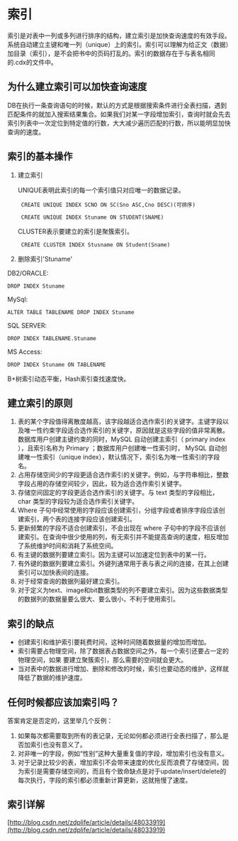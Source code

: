 # 索引 #
索引是对表中一列或多列进行排序的结构，建立索引是加快查询速度的有效手段。系统自动建立主键和唯一列（unique）上的索引。索引可以理解为给正文（数据）加目录（索引），是不会把书中的页码打乱的。索引的数据存在于与表名相同的.cdx的文件中。

## 为什么建立索引可以加快查询速度 ##
DB在执行一条查询语句的时候，默认的方式是根据搜索条件进行全表扫描，遇到匹配条件的就加入搜索结果集合。如果我们对某一字段增加索引，查询时就会先去索引列表中一次定位到特定值的行数，大大减少遍历匹配的行数，所以能明显加快查询的速度。

## 索引的基本操作
1. 建立索引

	UNIQUE表明此索引的每一个索引值只对应唯一的数据记录。
    	
		CREATE UNIQUE INDEX SCNO ON SC(Sno ASC,Cno DESC)(可排序)
	
		CREATE UNIQUE INDEX Stuname ON STUDENT(SNAME)

	CLUSTER表示要建立的索引是聚簇索引。
	
		CREATE CLUSTER INDEX Stusname ON Student(Sname)

2. 删除索引'Stuname'
	
DB2/ORACLE:

	DROP INDEX Stuname

MySql:

	ALTER TABLE TABLENAME DROP INDEX Stuname

SQL SERVER:

	DROP INDEX TABLENAME.Stuname

MS Access:

	DROP INDEX Stuname ON TABLENAME


B+树索引动态平衡，Hash索引查找速度快。

## 建立索引的原则 ##

1. 表的某个字段值得离散度越高，该字段越适合选作索引的关键字。主键字段以及唯一性约束字段适合选作索引的关键字，原因就是这些字段的值非常离散。数据库用户创建主键约束的同时，MySQL 自动创建主索引（ primary index ），且索引名称为 Primary ；数据库用户创建唯一性索引时， MySQL 自动创建唯一性索引（unique index），默认情况下，索引名为唯一性索引的字段名。
2. 占用存储空间少的字段更适合选作索引的关键字。例如，与字符串相比，整数字段占用的存储空间较少，因此，较为适合选作索引关键字。
3. 存储空间固定的字段更适合选作索引的关键字。与 text 类型的字段相比，char 类型的字段较为适合选作索引关键字。
4. Where 子句中经常使用的字段应该创建索引，分组字段或者排序字段应该创建索引，两个表的连接字段应该创建索引。
5. 更新频繁的字段不适合创建索引，不会出现在 where 子句中的字段不应该创建索引。在查询中很少使用的列，有无索引并不能提高查询的速度，相反增加了系统维护时间和消耗了系统空间。
6. 有主键的数据列要建立索引。因为主键可以加速定位到表中的某一行。
7. 有外键的数据列要建立索引。外键列通常用于表与表之间的连接，在其上创建索引可以加快表间的连接。
8. 对于经常查询的数据列最好建立索引。
9. 对于定义为text、image和bit数据类型的列不要建立索引。因为这些数据类型的数据列的数据量要么很大、要么很小，不利于使用索引。

## 索引的缺点 ##
- 创建索引和维护索引要耗费时间，这种时间随着数据量的增加而增加。 
- 索引需要占物理空间，除了数据表占数据空间之外，每一个索引还要占一定的物理空间，如果 要建立聚簇索引，那么需要的空间就会更大。
- 当对表中的数据进行增加、删除和修改的时候，索引也要动态的维护，这样就降低了数据的维护速度。

## 任何时候都应该加索引吗？ ##
答案肯定是否定的，这里举几个反例：

1. 如果每次都需要取到所有的表记录，无论如何都必须进行全表扫描了，那么是否加索引也没有意义了。
2. 对非唯一的字段，例如“性别”这种大量重复值的字段，增加索引也没有意义。
3. 对于记录比较少的表，增加索引不会带来速度的优化反而浪费了存储空间，因为索引是需要存储空间的，而且有个致命缺点是对于update/insert/delete的每次执行，字段的索引都必须重新计算更新，这就拖慢了速度。

## 索引详解 ##
[http://blog.csdn.net/zdplife/article/details/48033919](http://blog.csdn.net/zdplife/article/details/48033919)
